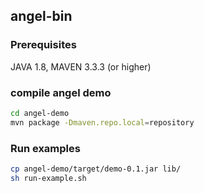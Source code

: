 ## angel-bin

### Prerequisites
JAVA 1.8, MAVEN 3.3.3 (or higher)

### compile angel demo
```bash
cd angel-demo
mvn package -Dmaven.repo.local=repository
```

### Run examples
```bash
cp angel-demo/target/demo-0.1.jar lib/
sh run-example.sh
```
